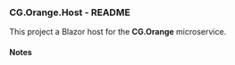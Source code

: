 
### CG.Orange.Host - README

This project a Blazor host for the **CG.Orange** microservice.

#### Notes



